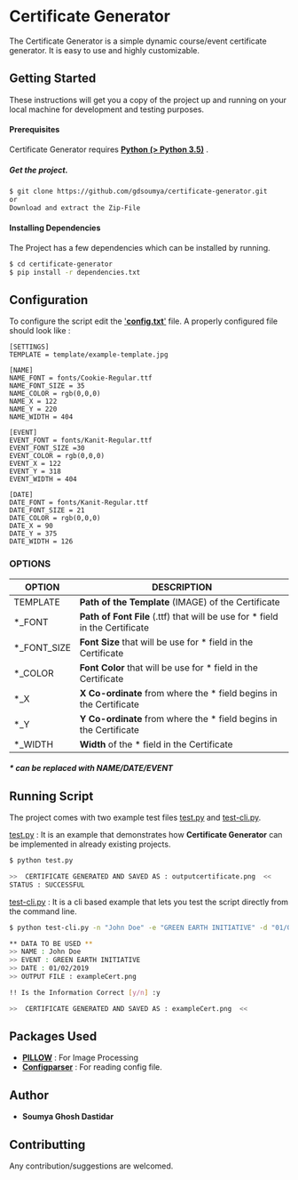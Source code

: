 # Certificate Generator

The Certificate Generator is a simple dynamic course/event certificate generator. It is easy to use and highly customizable.
## Getting Started
These instructions will get you a copy of the project up and running on your local machine for development and testing purposes.

#### Prerequisites

Certificate Generator requires [ **Python (> Python 3.5)**](https://www.python.org/) .

##### Get the project.

```sh
$ git clone https://github.com/gdsoumya/certificate-generator.git
or 
Download and extract the Zip-File
```
#### Installing Dependencies
The Project has a few dependencies which can be installed by running.
```sh
$ cd certificate-generator
$ pip install -r dependencies.txt 
```

## Configuration

To configure the script edit the ['**config.txt**'](https://github.com/gdsoumya/certificate-generator/blob/master/config.txt) file. A properly configured file should look like :
```
[SETTINGS]
TEMPLATE = template/example-template.jpg

[NAME]
NAME_FONT = fonts/Cookie-Regular.ttf
NAME_FONT_SIZE = 35
NAME_COLOR = rgb(0,0,0)
NAME_X = 122
NAME_Y = 220
NAME_WIDTH = 404

[EVENT]
EVENT_FONT = fonts/Kanit-Regular.ttf
EVENT_FONT_SIZE =30
EVENT_COLOR = rgb(0,0,0)
EVENT_X = 122
EVENT_Y = 318
EVENT_WIDTH = 404

[DATE]
DATE_FONT = fonts/Kanit-Regular.ttf
DATE_FONT_SIZE = 21
DATE_COLOR = rgb(0,0,0)
DATE_X = 90
DATE_Y = 375
DATE_WIDTH = 126
```
### OPTIONS 
| OPTION | DESCRIPTION |
| ------ | ------ |
| TEMPLATE | **Path of the Template** (IMAGE) of the Certificate |
| *_FONT | **Path of Font File** (.ttf) that will be use for * field in the Certificate |
| *_FONT_SIZE | **Font Size** that will be use for * field in the Certificate  |
| *_COLOR | **Font Color** that will be use for * field in the Certificate |
|*_X | **X Co-ordinate** from where the * field begins in the Certificate |
|*_Y | **Y Co-ordinate** from where the * field begins in the Certificate |
|*_WIDTH | **Width** of the * field in the Certificate |

##### * can be replaced with NAME/DATE/EVENT

## Running Script
The project comes with two example test files [test.py](https://github.com/gdsoumya/certificate-generator/blob/master/test.py) and [test-cli.py](https://github.com/gdsoumya/certificate-generator/blob/master/test-cli.py).

[test.py](https://github.com/gdsoumya/certificate-generator/blob/master/test.py) : It is an example that demonstrates how **Certificate Generator** can be implemented in already existing projects.
```sh
$ python test.py

>>  CERTIFICATE GENERATED AND SAVED AS : outputcertificate.png  <<
STATUS : SUCCESSFUL
```
[test-cli.py](https://github.com/gdsoumya/certificate-generator/blob/master/test-cli.py) : It is a cli based example that lets you test the script directly from the command line.

```sh
$ python test-cli.py -n "John Doe" -e "GREEN EARTH INITIATIVE" -d "01/02/2019" -o exampleCert.png

** DATA TO BE USED **
>> NAME : John Doe
>> EVENT : GREEN EARTH INITIATIVE
>> DATE : 01/02/2019
>> OUTPUT FILE : exampleCert.png

!! Is the Information Correct [y/n] :y

>>  CERTIFICATE GENERATED AND SAVED AS : exampleCert.png  <<
```

## Packages Used

- **[PILLOW](https://pillow.readthedocs.io/en/stable/)** : For Image Processing
- **[Configparser](https://docs.python.org/3/library/configparser.html)** : For reading config file.

## Author
-   **Soumya Ghosh Dastidar**

## Contributting
Any contribution/suggestions are welcomed.
